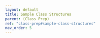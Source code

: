 ```yaml
---
layout: default
title: Sample Class Structures
parent: (Class Prep)
ref: "class-prep#sample-class-structures"
nav_order: 5
---
```

